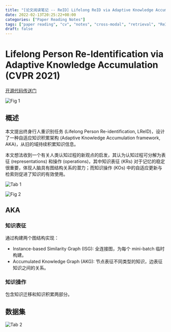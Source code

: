 ```yaml
---
title: "[论文阅读笔记 -- ReID] Lifelong ReID via Adaptive Knowledge Accumulation (CVPR 2021)"
date: 2022-02-13T20:25:22+08:00
categories: ["Paper Reading Notes"]
tags: ["paper reading", "cv", "notes", "cross-modal", "retrieval", "ReID", "lifelong"]
draft: false
---
```


# Lifelong Person Re-Identification via Adaptive Knowledge Accumulation (CVPR 2021)

[开源代码传送门](https://github.com/TPCD/LifelongReID)

![Fig 1](/images/2022/PRN188/1.png)

## 概述

本文提出终身行人重识别任务 (Lifelong Person Re-identification, LReID)，设计了一种自适应知识积累架构 (Adaptive Knowledge Accumulation framework, AKA)，从旧的域持续积累知识信息。  

本文想法收到一个有关人类认知过程的新观点的启发，其认为认知过程可分解为表征 (representations) 和操作 (operations)，其中知识表征 (KRs) 对于记忆的稳定很重要，体现人脑具有图结构关系的潜力；而知识操作 (KOs) 中的自适应更新与检索则促进了知识的有效使用。  

![Tab 1](/images/2022/PRN188/T1.png)

![Fig 2](/images/2022/PRN188/2.png)

## AKA

### 知识表征

通过构建两个图结构实现：  
+ Instance-based Similarity Graph (ISG): 全连接图，为每个 mini-batch 临时构建。
+ Accumulated Knowledge Graph (AKG): 节点表征不同类型的知识，边表征知识之间的关系。

### 知识操作

包含知识迁移和知识积累两部分。  

## 数据集

![Tab 2](/images/2022/PRN188/T2.png)
